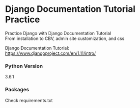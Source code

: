 # Django Documentation Tutorial Practice
Practice Django with Django Documentation Tutorial  
From installation to CBV, admin site customization, and css

Django Documentation Tutorial: https://www.djangoproject.com/en/1.11/intro/

### Python Version
3.6.1

### Packages
Check requirements.txt
